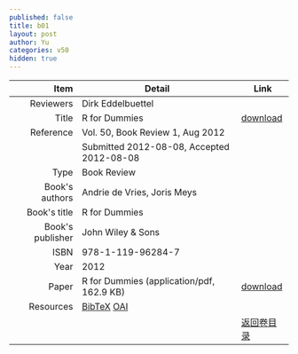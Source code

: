 ```yaml
---
published: false
title: b01
layout: post
author: Yu
categories: v50
hidden: true
---
```


| Item | Detail | Link |
|---:|---|---|
| Reviewers | Dirk Eddelbuettel| |
| Title |R for Dummies | [download](http://www.jstatsoft.org/v50/b01/paper) |
| Reference |Vol. 50, Book Review 1, Aug 2012 | |
| | Submitted 2012-08-08, Accepted 2012-08-08| | 
| Type | Book Review| |
| Book's authors | Andrie de Vries, Joris Meys| |
| Book's title | R for Dummies| |
| Book's publisher | John Wiley &amp; Sons| |
| ISBN | 978-1-119-96284-7| |
| Year | 2012| |
| Paper | R for Dummies  (application/pdf, 162.9 KB)| [download](http://www.jstatsoft.org/v50/b01/paper) |
| Resources | [BibTeX](http://www.jstatsoft.org/v50/b01/bibtex) [OAI](http://www.jstatsoft.org/oai?verb=GetRecord&identifier=oai.jstatsoft/v50/b01&prefix=oai_dc)| |
| |  | [返回卷目录]({{site.baseurl}}/volume/v50.html) |